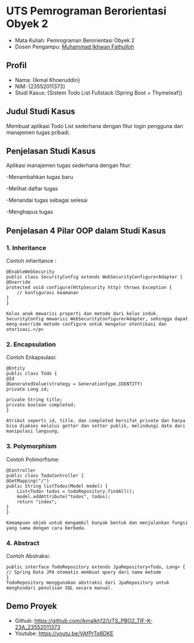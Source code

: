 # UTS Pemrograman Berorientasi Obyek 2
<ul>
  <li>Mata Kuliah: Pemrograman Berorientasi Obyek 2</li>
  <li>Dosen Pengampu: <a href="https://github.com/Muhammad-Ikhwan-Fathulloh">Muhammad Ikhwan Fathulloh</a></li>
</ul>

## Profil
<ul>
  <li>Nama: {Ikmal Khoeruddin}</li>
  <li>NIM: {23552011373}</li>
  <li>Studi Kasus: {Sistem Todo List Fullstack (Spring Boot + Thymeleaf)}</li>
</ul>

## Judul Studi Kasus
<p>Membuat aplikasi Todo List sederhana dengan fitur login pengguna dan manajemen tugas pribadi.</p>

## Penjelasan Studi Kasus
<p>Aplikasi manajemen tugas sederhana dengan fitur:

-Menambahkan tugas baru

-Melihat daftar tugas

-Menandai tugas sebagai selesai

-Menghapus tugas</p>

## Penjelasan 4 Pilar OOP dalam Studi Kasus

### 1. Inheritance
<p>Contoh inheritance :
    
    @EnableWebSecurity
    public class SecurityConfig extends WebSecurityConfigurerAdapter {
    @Override
    protected void configure(HttpSecurity http) throws Exception {
        // konfigurasi keamanan
    }
    }

    Kelas anak mewarisi properti dan metode dari kelas induk.
    SecurityConfig mewarisi WebSecurityConfigurerAdapter, sehingga dapat meng-override metode configure untuk mengatur otentikasi dan otorisasi.</p>

### 2. Encapsulation
<p> Contoh Enkapsulasi:

    @Entity
    public class Todo {
    @Id
    @GeneratedValue(strategy = GenerationType.IDENTITY)
    private Long id;

    private String title;
    private boolean completed;
    }

    Atribut seperti id, title, dan completed bersifat private dan hanya bisa diakses melalui getter dan setter publik, melindungi data dari manipulasi langsung.
</p>

### 3. Polymorphism

<p> Contoh Polimorfisme:

    @Controller
    public class TodoController {
    @GetMapping("/")
    public String listTodos(Model model) {
        List<Todo> todos = todoRepository.findAll();
        model.addAttribute("todos", todos);
        return "index";
    }
    }

    Kemampuan objek untuk mengambil banyak bentuk dan menjalankan fungsi yang sama dengan cara berbeda.
</p>

### 4. Abstract
<p> Contoh Abstraksi:
  
    public interface TodoRepository extends JpaRepository<Todo, Long> {
    // Spring Data JPA otomatis membuat query dari nama metode
    }
    TodoRepository menggunakan abstraksi dari JpaRepository untuk menghindari penulisan SQL secara manual.
</p>

## Demo Proyek
<ul>
  <li>Github: <a href="">https://github.com/ikmalkh12/UTS_PBO2_TIF-K-23A_23552011373</a></li>
  <li>Youtube: <a href="">https://youtu.be/VAfPrTq8DKE</a></li>
</ul>
